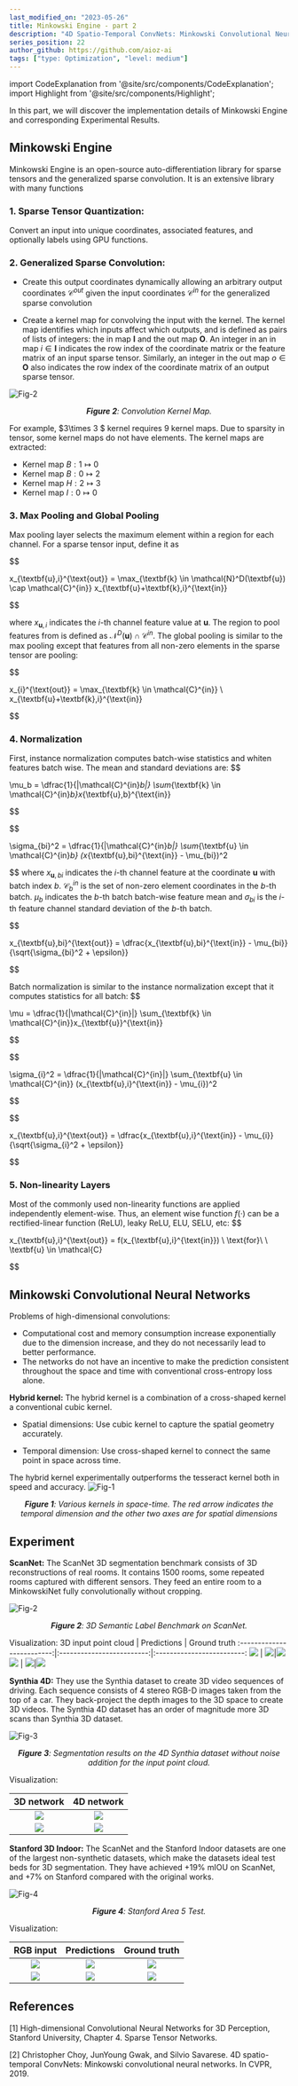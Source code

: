 ```yaml
---
last_modified_on: "2023-05-26"
title: Minkowski Engine - part 2
description: "4D Spatio-Temporal ConvNets: Minkowski Convolutional Neural Networks - Experimental results"
series_position: 22
author_github: https://github.com/aioz-ai
tags: ["type: Optimization", "level: medium"]
---
```



import CodeExplanation from '@site/src/components/CodeExplanation';
import Highlight from '@site/src/components/Highlight';


In this part, we will discover the implementation details of Minkowski Engine and corresponding Experimental Results.

## **Minkowski Engine**

Minkowski Engine is an open-source auto-differentiation library for sparse tensors and the generalized sparse convolution. It is an extensive library with many functions
### **1. Sparse Tensor Quantization**:
Convert an input into unique coordinates, associated features, and optionally labels using  GPU functions.

### **2. Generalized Sparse Convolution**:  
- Create this output coordinates dynamically allowing an arbitrary output coordinates $\mathcal{C}^{out}$ given the input coordinates  $\mathcal{C}^{in}$ for the generalized sparse convolution

- Create a kernel map for convolving the input with the kernel. The kernel map identifies which inputs affect which outputs, and is defined as pairs of lists of integers: the in map $\textbf{I}$ and the out map $\textbf{O}$. An integer in an in map $i\in \textbf{I}$ indicates the row index of the coordinate matrix or the feature matrix of an input sparse tensor. Similarly, an integer in the out map $o \in \textbf{O}$ also indicates the row index of the coordinate matrix of an output sparse tensor.

![Fig-2](https://drive.google.com/uc?export=view&id=1ETXj0zX9B6anzAvqFM5APpsgVlZgsWrE)
*<center>**Figure 2**:  Convolution Kernel Map.</center>*

For example,  $3\times 3 $ kernel requires 9 kernel maps. Due to sparsity in tensor, some kernel maps do not have elements. The kernel maps are extracted:

- Kernel map $B: 1 \mapsto 0$
- Kernel map $B: 0 \mapsto 2$
- Kernel map $H: 2 \mapsto 3$
- Kernel map $I: 0 \mapsto 0$

### **3. Max Pooling and Global Pooling**
Max pooling layer selects the maximum element within a region for each channel. For a sparse tensor input, define it as

$$

x_{\textbf{u},i}^{\text{out}} = \max_{\textbf{k} \in \mathcal{N}^D(\textbf{u}) \cap \mathcal{C}^{in}} x_{\textbf{u}+\textbf{k},i}^{\text{in}}

$$

where $x_{\textbf{u},i}$ indicates the $i$-th channel feature value at $\textbf{u}$. The region to pool features from is defined as $\mathcal{N}^D(\textbf{u}) \cap \mathcal{C}^{in}$. The global pooling is similar to the max pooling except that features from all non-zero elements in the sparse tensor are pooling:

$$

x_{i}^{\text{out}} = \max_{\textbf{k} \in  \mathcal{C}^{in}} \ x_{\textbf{u}+\textbf{k},i}^{\text{in}}

$$
### **4. Normalization**
First, instance normalization computes batch-wise statistics and whiten features batch wise. The mean and standard deviations are:
$$

\mu_b = \dfrac{1}{|\mathcal{C}^{in}_b|} \sum_{\textbf{k} \in \mathcal{C}^{in}_b}x_{\textbf{u},b}^{\text{in}}

$$

$$

\sigma_{bi}^2 = \dfrac{1}{|\mathcal{C}^{in}_b|} \sum_{\textbf{u} \in \mathcal{C}^{in}_b} (x_{\textbf{u},bi}^{\text{in}} - \mu_{bi})^2

$$
where $x_{\textbf{u},bi}$ indicates the $i$-th channel feature at the coordinate $\textbf{u}$ with batch index $b$. $\mathcal{C}^{in}_b$ is the set of non-zero element coordinates in the $b$-th batch. $\mu_b$ indicates the $b$-th batch batch-wise feature mean and $\sigma_{bi}$ is the $i$-th feature channel standard deviation of the $b$-th batch.

$$

x_{\textbf{u},bi}^{\text{out}} = \dfrac{x_{\textbf{u},bi}^{\text{in}} - \mu_{bi}}{\sqrt{\sigma_{bi}^2 + \epsilon}}

$$

Batch normalization is similar to the instance normalization except that it computes statistics for all batch:
$$

\mu = \dfrac{1}{|\mathcal{C}^{in}|} \sum_{\textbf{k} \in \mathcal{C}^{in}}x_{\textbf{u}}^{\text{in}}

$$

$$

\sigma_{i}^2 = \dfrac{1}{|\mathcal{C}^{in}|} \sum_{\textbf{u} \in \mathcal{C}^{in}} (x_{\textbf{u},i}^{\text{in}} - \mu_{i})^2

$$

$$

x_{\textbf{u},i}^{\text{out}} = \dfrac{x_{\textbf{u},i}^{\text{in}} - \mu_{i}}{\sqrt{\sigma_{i}^2 + \epsilon}}

$$

### **5. Non-linearity Layers**
Most of the commonly used non-linearity functions are applied independently element-wise. Thus, an element wise function $f(·)$ can be a rectified-linear function (ReLU), leaky ReLU, ELU, SELU, etc:
$$

x_{\textbf{u},i}^{\text{out}} = f(x_{\textbf{u},i}^{\text{in}}) \ \text{for}\ \ \textbf{u} \in \mathcal{C}

$$

## **Minkowski Convolutional Neural Networks**

Problems of high-dimensional convolutions:
- Computational cost and memory consumption increase exponentially due to the dimension increase, and they do not necessarily lead to better performance.
- The networks do not have an incentive to make the prediction consistent throughout the space and time with conventional cross-entropy loss alone.

**Hybrid kernel:** The hybrid kernel is a combination of a cross-shaped kernel a conventional cubic kernel.
- Spatial dimensions: Use cubic kernel to capture the spatial geometry accurately.

- Temporal dimension: Use cross-shaped kernel to connect the same point in space across time.

The hybrid kernel experimentally outperforms the tesseract kernel both in speed and accuracy.
![Fig-1](https://drive.google.com/uc?export=view&id=1lo-7sXV6Q1A6VInwqtfcc2-ElyfQtpac)
*<center>**Figure 1**:  Various kernels in space-time. The red arrow indicates the temporal dimension and the other two axes are for spatial dimensions</center>*

## Experiment

**ScanNet:** The ScanNet 3D segmentation benchmark consists of 3D reconstructions of real rooms. It contains 1500 rooms, some repeated rooms captured with different sensors. They feed an entire room to a MinkowskiNet fully convolutionally without cropping.

![Fig-2](https://drive.google.com/uc?export=view&id=1OQVnPgAsTozHCMSV6uVx8hM7vVe5SIN5)
*<center>**Figure 2**:   3D Semantic Label Benchmark on ScanNet.</center>*


Visualization:
3D input point cloud         |  Predictions | Ground truth
:-------------------------:|:-------------------------:|:-------------------------:
![](https://drive.google.com/uc?export=view&id=14Rz6NR1ZIk-ah-iEGPEhBMGTAE3UfO8X)  |  ![](https://drive.google.com/uc?export=view&id=1sNu2dgBL0ksIazpkOGGHxI8MljkKLl-u)|![](https://drive.google.com/uc?export=view&id=1cLu4C1OfqmaNKTqTZt7kmDFbzAQfyw81)
![](https://drive.google.com/uc?export=view&id=1N32BTVc9k7wFnrhP8ilFl9RoLl5FjfI6)  |  ![](https://drive.google.com/uc?export=view&id=1fyh9K88dC2YwUS1WG4HStO0guSmgv69l)|![](https://drive.google.com/uc?export=view&id=1C4TFkYRVbsnUTdGKGdPIQ6wbu9kCEXju)


**Synthia 4D:** They use the Synthia dataset to create 3D video sequences of driving. Each sequence consists of 4 stereo RGB-D images taken from the top of a car. They back-project the depth images to the 3D space to create 3D videos. The Synthia 4D dataset has an order of magnitude more 3D scans than Synthia 3D dataset.

![Fig-3](https://drive.google.com/uc?export=view&id=1JWF97ZuTOGKrs8ZI94bA1GNhkkklia4b)
*<center>**Figure 3**:  Segmentation results on the 4D Synthia dataset without noise addition for the input point cloud.</center>*

Visualization:

3D network           |  4D network
:-------------------------:|:-------------------------:
![](https://drive.google.com/uc?export=view&id=1BKVdphoD_IB3LO8dlMWx0lqfVCoyd36Q)  |  ![](https://drive.google.com/uc?export=view&id=1SAZxy2UiuDMdB_tRcRNYAUPiUAbeYfi1)
![](https://drive.google.com/uc?export=view&id=1KTRgmOI10-v_N5SZ-THrRQ-TXV2FrCgJ)  |  ![](https://drive.google.com/uc?export=view&id=11Vusoeqxc2KYiBXJrs-6eok2EfIc-a-r)

**Stanford 3D Indoor:** The ScanNet and the Stanford Indoor datasets are one of the largest non-synthetic datasets, which make the datasets ideal test beds for 3D segmentation. They have achieved $+19\%$ mIOU on ScanNet, and $+7\%$ on Stanford compared with the original works.

![Fig-4](https://drive.google.com/uc?export=view&id=1WdX-9LVdnDoZ1BFb7ku4lmB3rFdTk8pV)
*<center>**Figure 4**:  Stanford Area 5 Test.</center>*

Visualization:

RGB input        |  Predictions | Ground truth
:-------------------------:|:-------------------------:|:-------------------------:
![](https://drive.google.com/uc?export=view&id=1FvZlec-3bQpnrfWqxg84DqNwTJHLW2_h)  |  ![](https://drive.google.com/uc?export=view&id=1X1B1VxKzPejgpSGLMmyw07krYGVLTvqo)|![](https://drive.google.com/uc?export=view&id=1kpJNka8TpAf3tr22StCEcSDLk6dmCWpq)
![](https://drive.google.com/uc?export=view&id=1_NCAj7ImcUnhcjxWITTbJenns681--WW)  |  ![](https://drive.google.com/uc?export=view&id=12q7szIeRcA5sEfo41x8wpuhnvIm2JP6w)|![](https://drive.google.com/uc?export=view&id=1_9uhAfaaburEMR2ZS7rtvI6gicpdagbp)
## References

<a id="1">[1]</a>
High-dimensional Convolutional Neural Networks for 3D Perception, Stanford University, Chapter 4. Sparse Tensor Networks.

<a id="2">[2]</a> Christopher Choy, JunYoung Gwak, and Silvio Savarese. 4D spatio-temporal ConvNets: Minkowski convolutional neural networks. In CVPR, 2019.
